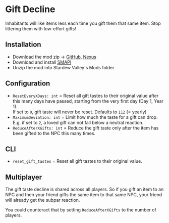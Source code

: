 ﻿# Gift Decline

Inhabitants will like items less each time you gift them that same item. Stop littering them with low-effort gifts!

## Installation

- Download the mod zip ->
	[GitHub](https://github.com/desto-git/sdv-mods/releases),
	[Nexus](https://www.nexusmods.com/stardewvalley/mods/6944/)
- Download and install [SMAPI](https://smapi.io/)
- Unzip the mod into Stardew Valley's Mods folder

## Configuration

- `ResetEveryXDays: int` = Reset all gift tastes to their original value after this many days have passed,
starting from the very first day (Day 1, Year 1).  
If set to `0`, gift taste will never be reset. Defaults to `112` (= yearly)
- `MaximumDeviation: int` = Limit how much the taste for a gift can drop.
E.g. if set to `2`, a loved gift can not fall below a neutral reaction.
- `ReduceAfterXGifts: int` = Reduce the gift taste only after the item has been gifted to the NPC this many times.

## CLI

- `reset_gift_tastes` = Reset all gift tastes to their original value.

## Multiplayer

The gift taste decline is shared across all players.
So if you gift an item to an NPC and then your friend gifts the same item to that same NPC,
your friend will already get the subpar reaction.

You could counteract that by setting `ReduceAfterXGifts` to the number of players.